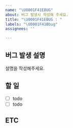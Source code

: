 ```yaml
---
name: "\U0001F41EBUG"
about: 버그 발생시 작성해 주세요.
title: "\U0001F41EBUG : "
labels: "\U0001F41Bbug"
assignees: ''

---
```


## 버그 발생 설명
설명을 작성해주세요. 

## 할 일
- [ ] todo
- [ ] todo 

## ETC
